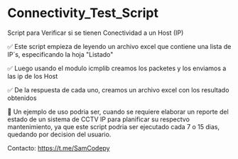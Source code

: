 # Connectivity_Test_Script
Script para Verificar si se tienen Conectividad a un Host (IP)

✅ Este script empieza de leyendo un archivo excel que contiene una lista de IP´s, especificando la hoja "Listado"

✅ Luego usando el modulo icmplib creamos los packetes y los enviamos a las ip de los Host

✅ De la respuesta de cada uno, creamos un archivo excel con los resultado obtenidos

🚩 Un ejemplo de uso podria ser, cuando se requiere elaborar un reporte del estado de un sistema de CCTV IP 
para planificar su respectvo mantenimiento, ya que este script podria ser ejecutado cada 7 o 15 dias, quedando 
por decision del usuario.


Contacto: https://t.me/SamCodepy 



